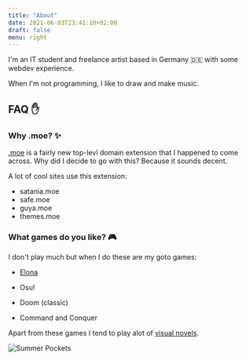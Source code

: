 ```yaml
---
title: "About"
date: 2021-06-03T23:41:10+02:00
draft: false
menu: right
---
```


I'm an IT student and freelance artist based in Germany :de: with some webdev experience.

When I'm not programming, I like to draw and make music.

## FAQ :hand:

### Why .moe? :sparkles:

[.moe](https://get.moe/) is a fairly new top-levl domain extension that I happened to come across. Why did I decide to go with this? Because it sounds decent.

A lot of cool sites use this extension:

- satania.moe
- safe.moe
- guya.moe
- themes.moe


### What games do you like? :video_game:
 
I don't play much but when I do these are my goto games:

- [Elona](https://share.dmca.gripe/1ISLV8ZvDXM7N6WM.png)
 
- Osu!

- Doom (classic)

- Command and Conquer 

Apart from these games I tend to play alot of [visual novels](https://en.wikipedia.org/wiki/Visual_novel).

![Summer Pockets](https://share.dmca.gripe/KyDrbyFdkNcSC45d.jpg "Summer Pockets") 